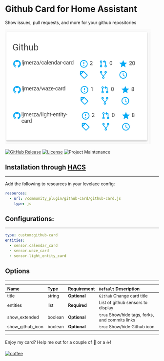 # Github Card for Home Assistant
Show issues, pull requests, and more for your github repositories

<img src='https://raw.githubusercontent.com/ljmerza/github-card/master/card.png' />

[![GitHub Release][releases-shield]][releases]
[![License][license-shield]](LICENSE.md)
![Project Maintenance][maintenance-shield]

## Installation through [HACS](https://github.com/custom-components/hacs)
---
Add the following to resources in your lovelace config:

```yaml
resources:
  - url: /community_plugin/github-card/github-card.js
    type: js
```

## Configurations:
---
```yaml
type: custom:github-card
entities:
  - sensor.calendar_card
  - sensor.waze_card
  - sensor.light_entity_card
```

## Options
---
| Name | Type | Requirement | `Default` Description
| :---- | :---- | :------- | :----------- |
| title | string | **Optional** | `Github` Change card title
| entities | list | **Required** | List of github sensors to display
| show_extended | boolean | **Optional** | `true` Show/hide tags, forks, and commits links
| show_github_icon | boolean | **Optional** | `true` Show/hide Github icon

---

Enjoy my card? Help me out for a couple of :beers: or a :coffee:!

[![coffee](https://www.buymeacoffee.com/assets/img/custom_images/black_img.png)](https://www.buymeacoffee.com/JMISm06AD)


[commits-shield]: https://img.shields.io/github/commit-activity/y/ljmerza/github-card.svg?style=for-the-badge
[commits]: https://github.com/ljmerza/github-card/commits/master
[license-shield]: https://img.shields.io/github/license/ljmerza/github-card.svg?style=for-the-badge
[maintenance-shield]: https://img.shields.io/badge/maintainer-Leonardo%20Merza%20%40ljmerza-blue.svg?style=for-the-badge
[releases-shield]: https://img.shields.io/github/release/ljmerza/github-card.svg?style=for-the-badge
[releases]: https://github.com/ljmerza/github-card/releases
